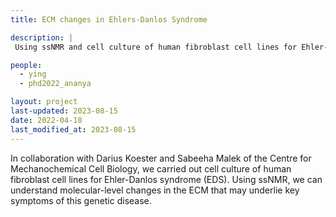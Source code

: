 ```yaml
---
title: ECM changes in Ehlers-Danlos Syndrome

description: |
 Using ssNMR and cell culture of human fibroblast cell lines for Ehler-Danlos syndrome (EDS), we can understand molecular-level mechanisms that underlie key symptoms of this genetic disease.

people:
  - ying
  - phd2022_ananya

layout: project
last-updated: 2023-08-15
date: 2022-04-18
last_modified_at: 2023-08-15
---
```


 In collaboration with Darius Koester and Sabeeha Malek of the Centre for Mechanochemical Cell Biology, we carried out cell culture of human fibroblast cell lines for Ehler-Danlos syndrome (EDS). Using ssNMR, we can understand molecular-level changes in the ECM that may underlie key symptoms of this genetic disease.
 